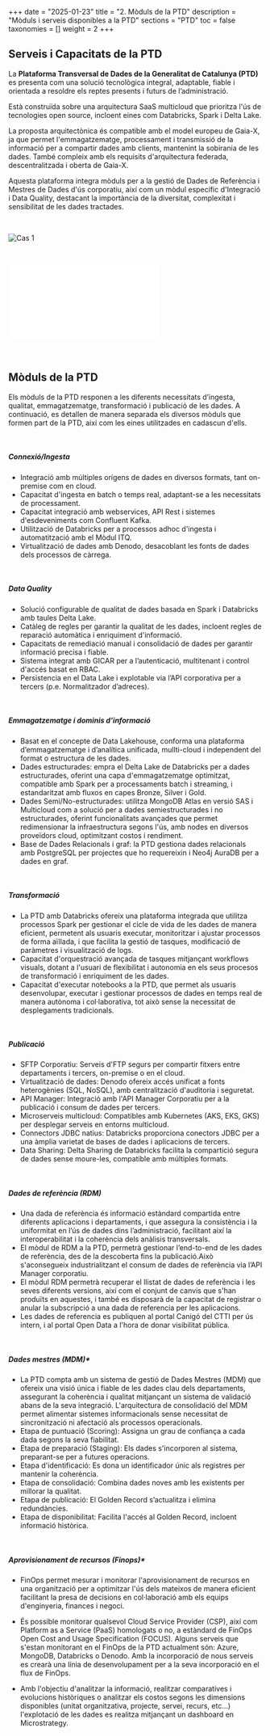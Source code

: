 +++
date        = "2025-01-23"
title       = "2. Mòduls de la PTD"
description = "Mòduls i serveis disponibles a la PTD"
sections    = "PTD"
toc         = false
taxonomies  = []
weight      = 2
+++

## Serveis i Capacitats de la PTD

La **Plataforma Transversal de Dades de la Generalitat de Catalunya (PTD)** es presenta com una solució tecnològica integral, adaptable, fiable i orientada a resoldre els reptes presents i futurs de l’administració.

Està construïda sobre una arquitectura SaaS multicloud que prioritza l'ús de tecnologies open source, incloent eines com Databricks, Spark i Delta Lake.

La proposta arquitectònica és compatible amb el model europeu de Gaia-X, ja que permet l'emmagatzematge, processament i transmissió de la informació per a compartir dades amb clients, mantenint la sobirania de les dades. També compleix amb els requisits d'arquitectura federada, descentralitzada i oberta de Gaia-X.

Aquesta plataforma integra mòduls per a la gestió de Dades de Referència i Mestres de Dades d'ús corporatiu, així com un mòdul específic d'Integració i Data Quality, destacant la importància de la diversitat, complexitat i sensibilitat de les dades tractades.

<br>

![Cas 1](/plataformes/ptd/related/PTD/PTD01.png)

<br>

![Document d'arquitectura](/plataformes/ptd/related/PDF/PTD_Arquitectura_DT_DAQ_V2.7.pdf)

<br>

## Mòduls de la PTD

Els mòduls de la PTD responen a les diferents necessitats d’ingesta, qualitat, emmagatzematge, transformació i publicació de les dades. A continuació, es detallen de manera separada els diversos mòduls que formen part de la PTD, així com les eines utilitzades en cadascun d'ells.

<br>

##### **Connexió/Ingesta**

- Integració amb múltiples orígens de dades en diversos formats, tant on-premise com en cloud.
- Capacitat d'ingesta en batch o temps real, adaptant-se a les necessitats de processament.
- Capacitat integració amb webservices, API Rest i sistemes d'esdeveniments com Confluent Kafka.
- Utilització de Databricks per a processos adhoc d'ingesta i automatització amb el Mòdul ITQ.
- Virtualització de dades amb Denodo, desacoblant les fonts de dades dels processos de càrrega. 

<br>

##### **Data Quality**

- Solució configurable de qualitat de dades basada en Spark i Databricks amb taules Delta Lake.
- Catàleg de regles per garantir la qualitat de les dades, incloent regles de reparació automàtica i enriquiment d'informació.
- Capacitats de remediació manual i consolidació de dades per garantir informació precisa i fiable.
- Sistema integrat amb GICAR per a l’autenticació, multitenant i control d'accés basat en RBAC.
- Persistencia en el Data Lake i explotable via l’API corporativa per a tercers (p.e. Normalitzador d’adreces).

<br>

##### **Emmagatzematge i dominis d’informació**

- Basat en el concepte de Data Lakehouse,  conforma una plataforma d’emmagatzematge i d’analítica unificada, mullti-cloud i independent del format o estructura de les dades.
- Dades estructurades: empra el Delta Lake de Databricks per a dades estructurades, oferint una capa d'emmagatzematge optimitzat, compatible amb Spark per a processaments batch i streaming, i estandaritzat amb fluxos en capes Bronze, Silver i Gold.
- Dades Semi/No-estructurades: utilitza MongoDB Atlas en versió SAS i Multicloud com a solució per a dades semiestructurades i no estructurades, oferint funcionalitats avançades que permet redimensionar la infraestructura segons l'ús, amb nodes en diversos proveïdors cloud, optimitzant costos i rendiment.
- Base de Dades Relacionals i graf: la PTD gestiona dades relacionals amb PostgreSQL per projectes que ho requereixin i Neo4j AuraDB per a dades en graf.

<br>

##### **Transformació**

- La PTD amb Databricks ofereix una plataforma integrada que utilitza processos Spark per gestionar el cicle de vida de les dades de manera eficient, permetent als usuaris executar, monitoritzar i ajustar processos de forma aïllada, i que facilita la gestió de tasques, modificació de paràmetres i visualització de logs.
- Capacitat d'orquestració avançada de tasques mitjançant workflows visuals, dotant a l'usuari de flexibilitat i autonomia en els seus procesos de transformació i enriquiment de les dades.
- Capacitat d'executar notebooks a la PTD, que permet als usuaris desenvolupar, executar i gestionar processos de dades en temps real de manera autònoma i col·laborativa, tot això sense la necessitat de desplegaments tradicionals.

<br>

##### **Publicació**

- SFTP Corporatiu: Serveis d'FTP segurs per compartir fitxers entre departaments i tercers, on-premise o en el cloud. 
- Virtualització de dades: Denodo ofereix accés unificat a fonts heterogènies (SQL, NoSQL), amb centralització d'auditoria i seguretat.
- API Manager: Integració amb l'API Manager Corporatiu per a la publicació i consum de dades per tercers.
- Microserveis multicloud: Compatibles amb Kubernetes (AKS, EKS, GKS) per desplegar serveis en entorns multicloud.
- Connectors JDBC natius: Databricks proporciona conectors JDBC per a una àmplia varietat de bases de dades i aplicacions de tercers.
- Data Sharing: Delta Sharing de Databricks facilita la compartició segura de dades sense moure-les, compatible amb múltiples formats.

<br>

##### **Dades de referència (RDM)**

- Una dada de referència és informació estàndard compartida entre diferents aplicacions i departaments, i que assegura la consistència i la uniformitat en l’ús de dades dins l’administració, facilitant així la interoperabilitat i la coherència dels anàlisis transversals.
- El mòdul de RDM a la PTD, permetrà gestionar l’end-to-end de les dades de referència, des de la descoberta fins la publicació.Això s'aconsegueix industrialitzant el consum de dades de referència via l’API Manager corporatiu.
- El mòdul RDM permetrà recuperar el llistat de dades de referència i les seves diferents versions, així com el conjunt de canvis que s'han produïts en aquestes, i també es disposarà de la capacitat de registrar o anular la subscripció a una dada de referencia per les aplicacions.
- Les dades de referencia es publiquen al portal Canigó del CTTI per ús intern, i al portal Open Data a l'hora de donar visibilitat pública.

<br>

##### *Dades mestres (MDM)**

- La PTD compta amb un sistema de gestió de Dades Mestres (MDM) que ofereix una visió única i fiable de les dades clau dels departaments, assegurant la coherència i qualitat mitjançant un sistema de validació abans de la seva integració. L'arquitectura de consolidació del MDM permet alimentar sistemes informacionals sense necessitat de sincronització ni afectació als processos operacionals.
- Etapa de puntuació (Scoring): Assigna un grau de confiança a cada dada segons la seva fiabilitat.
- Etapa de preparació (Staging): Els dades s'incorporen al sistema, preparant-se per a futures operacions.
- Etapa d'identificació: Es dona un identificador únic als registres per mantenir la coherència.
- Etapa de consolidació: Combina dades noves amb les existents per millorar la qualitat.
- Etapa de publicació: El Golden Record s’actualitza i elimina redundàncies.
- Etapa de disponibilitat: Facilita l'accés al Golden Record, incloent informació històrica.

<br>

##### *Aprovisionament de recursos (Finops)**

- FinOps permet mesurar i monitorar l'aprovisionament de recursos en una organització per a optimitzar l'ús dels mateixos de manera eficient facilitant la presa de decisions en col·laboració amb els equips d'enginyeria, finances i negoci.

- És possible monitorar qualsevol Cloud Service Provider (CSP), així com Platform as a Service (PaaS) homologats o no, a estàndard de FinOps Open Cost and Usage Specification (FOCUS). Alguns serveis que s'estan monitorant en el FinOps de la PTD actualment són: Azure, MongoDB, Databricks o Denodo. Amb la incorporació de nous serveis es crearà una línia de desenvolupament per a la seva incorporació en el flux de FinOps.

- Amb l'objectiu d'analitzar la informació, realitzar comparatives i evolucions històriques o analitzar els costos segons les dimensions disponibles (unitat organitzativa, projecte, servei, recurs, etc...) l'explotació de les dades es realitza mitjançant un dashboard en Microstrategy.




